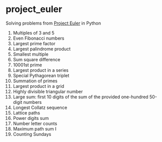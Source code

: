 # project_euler
Solving problems from [Project Euler](https://projecteuler.net/) in Python

1. Multiples of 3 and 5	
2. Even Fibonacci numbers	
3. Largest prime factor	
4. Largest palindrome product
5. Smallest multiple
6. Sum square difference
7. 10001st prime
8. Largest product in a series
9. Special Pythagorean triplet
10. Summation of primes
11. Largest product in a grid
12. Highly divisible triangular number
13. Large sum: first 10 digits of the sum of the provided one-hundred 50-digit numbers
14. Longest Collatz sequence
15. Lattice paths
16. Power digits sum
17. Number letter counts
18. Maximum path sum I
19. Counting Sundays
